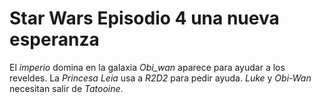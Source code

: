 # Star Wars Episodio 4 una nueva esperanza

El *imperio* domina en la galaxia
*Obi_wan* aparece para ayudar a los reveldes.
La *Princesa Leia* usa a *R2D2* para pedir ayuda.
*Luke* y *Obi-Wan* necesitan salir de *Tatooine*.
